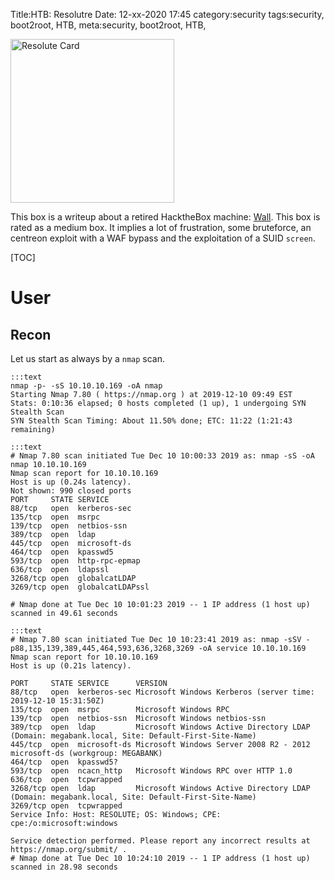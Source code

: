 Title:HTB: Resolutre
Date: 12-xx-2020 17:45
category:security
tags:security, boot2root, HTB,
meta:security, boot2root, HTB,

<img class="align-left" src="/media/2019.xx/resolute_card.png" alt="Resolute Card" width="262">

This box is a writeup about a retired HacktheBox machine:
[Wall](https://www.hackthebox.eu/home/machines/profile/208).
This box is rated as a medium box. It implies a lot of frustration, some
bruteforce, an centreon exploit with a WAF bypass and the exploitation of a SUID
`screen`.

<!-- PELICAN_END_SUMMARY -->

[TOC]

# User

## Recon

Let us start as always by a `nmap` scan.

    :::text
    nmap -p- -sS 10.10.10.169 -oA nmap
    Starting Nmap 7.80 ( https://nmap.org ) at 2019-12-10 09:49 EST
    Stats: 0:10:36 elapsed; 0 hosts completed (1 up), 1 undergoing SYN Stealth Scan
    SYN Stealth Scan Timing: About 11.50% done; ETC: 11:22 (1:21:43 remaining)

    :::text
    # Nmap 7.80 scan initiated Tue Dec 10 10:00:33 2019 as: nmap -sS -oA nmap 10.10.10.169
    Nmap scan report for 10.10.10.169
    Host is up (0.24s latency).
    Not shown: 990 closed ports
    PORT     STATE SERVICE
    88/tcp   open  kerberos-sec
    135/tcp  open  msrpc
    139/tcp  open  netbios-ssn
    389/tcp  open  ldap
    445/tcp  open  microsoft-ds
    464/tcp  open  kpasswd5
    593/tcp  open  http-rpc-epmap
    636/tcp  open  ldapssl
    3268/tcp open  globalcatLDAP
    3269/tcp open  globalcatLDAPssl

    # Nmap done at Tue Dec 10 10:01:23 2019 -- 1 IP address (1 host up) scanned in 49.61 seconds

    :::text
    # Nmap 7.80 scan initiated Tue Dec 10 10:23:41 2019 as: nmap -sSV -p88,135,139,389,445,464,593,636,3268,3269 -oA service 10.10.10.169
    Nmap scan report for 10.10.10.169
    Host is up (0.21s latency).

    PORT     STATE SERVICE      VERSION
    88/tcp   open  kerberos-sec Microsoft Windows Kerberos (server time: 2019-12-10 15:31:50Z)
    135/tcp  open  msrpc        Microsoft Windows RPC
    139/tcp  open  netbios-ssn  Microsoft Windows netbios-ssn
    389/tcp  open  ldap         Microsoft Windows Active Directory LDAP (Domain: megabank.local, Site: Default-First-Site-Name)
    445/tcp  open  microsoft-ds Microsoft Windows Server 2008 R2 - 2012 microsoft-ds (workgroup: MEGABANK)
    464/tcp  open  kpasswd5?
    593/tcp  open  ncacn_http   Microsoft Windows RPC over HTTP 1.0
    636/tcp  open  tcpwrapped
    3268/tcp open  ldap         Microsoft Windows Active Directory LDAP (Domain: megabank.local, Site: Default-First-Site-Name)
    3269/tcp open  tcpwrapped
    Service Info: Host: RESOLUTE; OS: Windows; CPE: cpe:/o:microsoft:windows

    Service detection performed. Please report any incorrect results at https://nmap.org/submit/ .
    # Nmap done at Tue Dec 10 10:24:10 2019 -- 1 IP address (1 host up) scanned in 28.98 seconds

